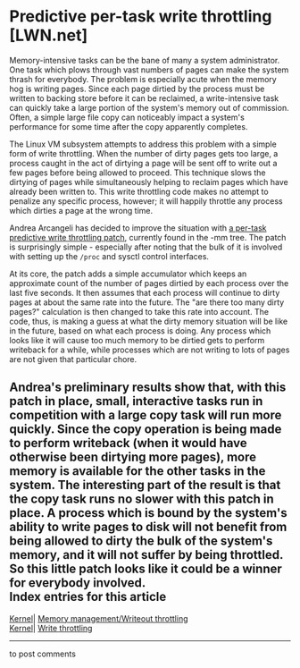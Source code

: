 # Predictive per-task write throttling [LWN.net]

Memory-intensive tasks can be the bane of many a system administrator. One task which plows through vast numbers of pages can make the system thrash for everybody. The problem is especially acute when the memory hog is writing pages. Since each page dirtied by the process must be written to backing store before it can be reclaimed, a write-intensive task can quickly take a large portion of the system's memory out of commission. Often, a simple large file copy can noticeably impact a system's performance for some time after the copy apparently completes. 

The Linux VM subsystem attempts to address this problem with a simple form of write throttling. When the number of dirty pages gets too large, a process caught in the act of dirtying a page will be sent off to write out a few pages before being allowed to proceed. This technique slows the dirtying of pages while simultaneously helping to reclaim pages which have already been written to. This write throttling code makes no attempt to penalize any specific process, however; it will happily throttle any process which dirties a page at the wrong time. 

Andrea Arcangeli has decided to improve the situation with [a per-task predictive write throttling patch](http://lwn.net/Articles/152277/), currently found in the -mm tree. The patch is surprisingly simple - especially after noting that the bulk of it is involved with setting up the `/proc` and sysctl control interfaces. 

At its core, the patch adds a simple accumulator which keeps an approximate count of the number of pages dirtied by each process over the last five seconds. It then assumes that each process will continue to dirty pages at about the same rate into the future. The "are there too many dirty pages?" calculation is then changed to take this rate into account. The code, thus, is making a guess at what the dirty memory situation will be like in the future, based on what each process is doing. Any process which looks like it will cause too much memory to be dirtied gets to perform writeback for a while, while processes which are not writing to lots of pages are not given that particular chore. 

Andrea's preliminary results show that, with this patch in place, small, interactive tasks run in competition with a large copy task will run more quickly. Since the copy operation is being made to perform writeback (when it would have otherwise been dirtying more pages), more memory is available for the other tasks in the system. The interesting part of the result is that the copy task runs no slower with this patch in place. A process which is bound by the system's ability to write pages to disk will not benefit from being allowed to dirty the bulk of the system's memory, and it will not suffer by being throttled. So this little patch looks like it could be a winner for everybody involved.  
Index entries for this article  
---  
[Kernel](/Kernel/Index)| [Memory management/Writeout throttling](/Kernel/Index#Memory_management-Writeout_throttling)  
[Kernel](/Kernel/Index)| [Write throttling](/Kernel/Index#Write_throttling)  
  


* * *

to post comments 
